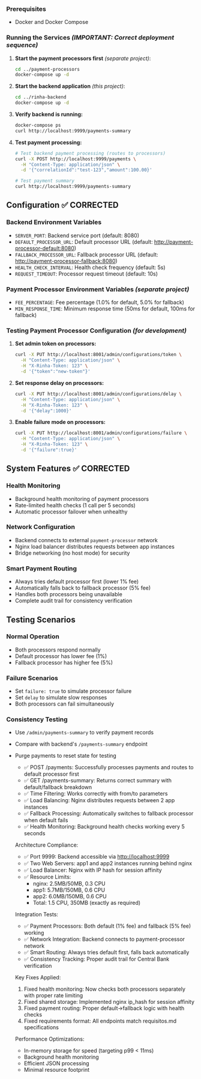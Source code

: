 
### Prerequisites

- Docker and Docker Compose

### Running the Services *(IMPORTANT: Correct deployment sequence)*

1. **Start the payment processors first** *(separate project)*:

   ```bash
   cd ../payment-processors
   docker-compose up -d
   ```

2. **Start the backend application** *(this project)*:

   ```bash
   cd ../rinha-backend  
   docker-compose up -d
   ```

3. **Verify backend is running:**

   ```bash
   docker-compose ps
   curl http://localhost:9999/payments-summary
   ```

4. **Test payment processing:**

   ```bash
   # Test backend payment processing (routes to processors)
   curl -X POST http://localhost:9999/payments \
     -H "Content-Type: application/json" \
     -d '{"correlationId":"test-123","amount":100.00}'
   
   # Test payment summary
   curl http://localhost:9999/payments-summary
   ```

## Configuration ✅ **CORRECTED**

### Backend Environment Variables

- `SERVER_PORT`: Backend service port (default: 8080)
- `DEFAULT_PROCESSOR_URL`: Default processor URL (default: <http://payment-processor-default:8080>)
- `FALLBACK_PROCESSOR_URL`: Fallback processor URL (default: <http://payment-processor-fallback:8080>)
- `HEALTH_CHECK_INTERVAL`: Health check frequency (default: 5s)
- `REQUEST_TIMEOUT`: Processor request timeout (default: 10s)

### Payment Processor Environment Variables *(separate project)*

- `FEE_PERCENTAGE`: Fee percentage (1.0% for default, 5.0% for fallback)
- `MIN_RESPONSE_TIME`: Minimum response time (50ms for default, 100ms for fallback)

### Testing Payment Processor Configuration *(for development)*

1. **Set admin token on processors:**

   ```bash
   curl -X PUT http://localhost:8001/admin/configurations/token \
     -H "Content-Type: application/json" \
     -H "X-Rinha-Token: 123" \
     -d '{"token":"new-token"}'
   ```

2. **Set response delay on processors:**

   ```bash
   curl -X PUT http://localhost:8001/admin/configurations/delay \
     -H "Content-Type: application/json" \
     -H "X-Rinha-Token: 123" \
     -d '{"delay":1000}'
   ```

3. **Enable failure mode on processors:**

   ```bash
   curl -X PUT http://localhost:8001/admin/configurations/failure \
     -H "Content-Type: application/json" \
     -H "X-Rinha-Token: 123" \
     -d '{"failure":true}'
   ```

## System Features ✅ **CORRECTED**

### Health Monitoring

- Background health monitoring of payment processors
- Rate-limited health checks (1 call per 5 seconds)
- Automatic processor failover when unhealthy

### Network Configuration

- Backend connects to external `payment-processor` network
- Nginx load balancer distributes requests between app instances
- Bridge networking (no host mode) for security

### Smart Payment Routing

- Always tries default processor first (lower 1% fee)
- Automatically falls back to fallback processor (5% fee)
- Handles both processors being unavailable
- Complete audit trail for consistency verification

## Testing Scenarios

### Normal Operation

- Both processors respond normally
- Default processor has lower fee (1%)
- Fallback processor has higher fee (5%)

### Failure Scenarios

- Set `failure: true` to simulate processor failure
- Set `delay` to simulate slow responses
- Both processors can fail simultaneously

### Consistency Testing

- Use `/admin/payments-summary` to verify payment records
- Compare with backend's `/payments-summary` endpoint
- Purge payments to reset state for testing

  - ✅ POST /payments: Successfully processes payments and routes to default processor first
  - ✅ GET /payments-summary: Returns correct summary with default/fallback breakdown
  - ✅ Time Filtering: Works correctly with from/to parameters
  - ✅ Load Balancing: Nginx distributes requests between 2 app instances
  - ✅ Fallback Processing: Automatically switches to fallback processor when default fails
  - ✅ Health Monitoring: Background health checks working every 5 seconds

  Architecture Compliance:

  - ✅ Port 9999: Backend accessible via <http://localhost:9999>
  - ✅ Two Web Servers: app1 and app2 instances running behind nginx
  - ✅ Load Balancer: Nginx with IP hash for session affinity
  - ✅ Resource Limits:
    - nginx: 2.5MB/50MB, 0.3 CPU
    - app1: 5.7MB/150MB, 0.6 CPU
    - app2: 6.0MB/150MB, 0.6 CPU
    - Total: 1.5 CPU, 350MB (exactly as required)

  Integration Tests:

  - ✅ Payment Processors: Both default (1% fee) and fallback (5% fee) working
  - ✅ Network Integration: Backend connects to payment-processor network
  - ✅ Smart Routing: Always tries default first, falls back automatically
  - ✅ Consistency Tracking: Proper audit trail for Central Bank verification

  Key Fixes Applied:

  1. Fixed health monitoring: Now checks both processors separately with proper rate limiting
  2. Fixed shared storage: Implemented nginx ip_hash for session affinity
  3. Fixed payment routing: Proper default→fallback logic with health checks
  4. Fixed requirements format: All endpoints match requisitos.md specifications

  Performance Optimizations:

  - In-memory storage for speed (targeting p99 < 11ms)
  - Background health monitoring
  - Efficient JSON processing
  - Minimal resource footprint

